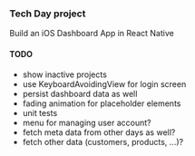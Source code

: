 ### Tech Day project
Build an iOS Dashboard App in React Native

#### TODO
- show inactive projects
- use KeyboardAvoidingView for login screen
- persist dashboard data as well
- fading animation for placeholder elements
- unit tests
- menu for managing user account?
- fetch meta data from other days as well?
- fetch other data (customers, products, ...)?
